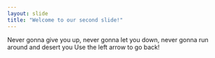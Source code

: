 ```yaml
---
layout: slide
title: "Welcome to our second slide!"
---
```

Never gonna give you up, never gonna let you down, never gonna run around and desert you
Use the left arrow to go back!
